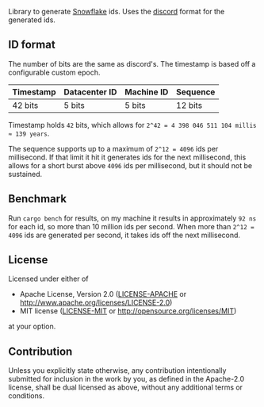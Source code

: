 Library to generate [Snowflake](https://blog.twitter.com/engineering/en_us/a/2010/announcing-snowflake) ids. Uses the [discord](https://discord.com/developers/docs/reference#snowflakes) format for the generated ids.

## ID format

The number of bits are the same as discord's. The timestamp is based off a configurable custom epoch.

| Timestamp   | Datacenter ID  | Machine ID | Sequence  |
| ----------- | -------------- | ---------- | --------- |
| 42 bits     | 5 bits         | 5 bits     | 12 bits   |

Timestamp holds `42` bits, which allows for `2^42 = 4 398 046 511 104 millis ≈ 139 years`.

The sequence supports up to a maximum of `2^12 = 4096` ids per millisecond. If that limit it hit it generates ids for the next millisecond, this allows for a short burst above `4096` ids per millisecond, but it should not be sustained.

## Benchmark

Run `cargo bench` for results, on my machine it results in approximately `92 ns` for each id, so more than 10 million ids per second. When more than `2^12 = 4096` ids are generated per second, it takes ids off the next millisecond.

## License

Licensed under either of

 * Apache License, Version 2.0
   ([LICENSE-APACHE](LICENSE-APACHE) or http://www.apache.org/licenses/LICENSE-2.0)
 * MIT license
   ([LICENSE-MIT](LICENSE-MIT) or http://opensource.org/licenses/MIT)

at your option.

## Contribution

Unless you explicitly state otherwise, any contribution intentionally submitted
for inclusion in the work by you, as defined in the Apache-2.0 license, shall be
dual licensed as above, without any additional terms or conditions.
